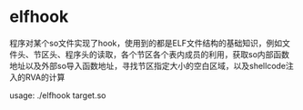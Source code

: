 # elfhook
程序对某个so文件实现了hook，使用到的都是ELF文件结构的基础知识，例如文件头、节区头、程序头的读取，各个节区各个表内成员的利用，获取so内部函数地址以及外部so导入函数地址，寻找节区指定大小的空白区域，以及shellcode注入的RVA的计算

usage: ./elfhook target.so


